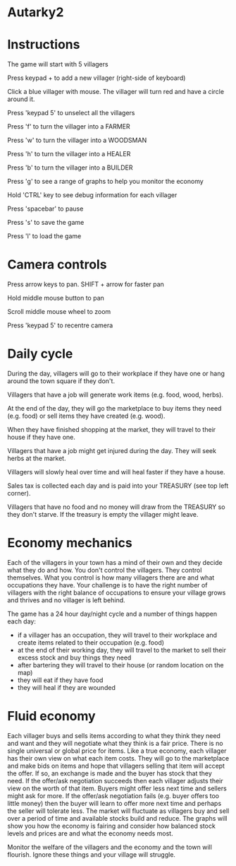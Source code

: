 # Autarky2

Instructions
============

The game will start with 5 villagers

Press keypad + to add a new villager (right-side of keyboard)

Click a blue villager with mouse. The villager will turn red and have a circle around it.

Press 'keypad 5' to unselect all the villagers

Press 'f' to turn the villager into a FARMER

Press 'w' to turn the villager into a WOODSMAN

Press 'h' to turn the villager into a HEALER

Press 'b' to turn the villager into a BUILDER

Press 'g' to see a range of graphs to help you monitor the economy

Hold 'CTRL' key to see debug information for each villager

Press 'spacebar' to pause

Press 's' to save the game

Press 'l' to load the game

Camera controls
===============
Press arrow keys to pan. SHIFT + arrow for faster pan

Hold middle mouse button to pan

Scroll middle mouse wheel to zoom

Press 'keypad 5' to recentre camera


Daily cycle
===========
During the day, villagers will go to their workplace if they have one or hang around the town square if they don't.

Villagers that have a job will generate work items (e.g. food, wood, herbs).

At the end of the day, they will go the marketplace to buy items they need (e.g. food) or sell items they have created (e.g. wood).

When they have finished shopping at the market, they will travel to their house if they have one.

Villagers that have a job might get injured during the day. They will seek herbs at the market.

Villagers will slowly heal over time and will heal faster if they have a house.

Sales tax is collected each day and is paid into your TREASURY (see top left corner).

Villagers that have no food and no money will draw from the TREASURY so they don't starve. If the treasury is empty the villager might leave.

Economy mechanics
=================
Each of the villagers in your town has a mind of their own and they decide what they do and how. You don't control the villagers. They control themselves. What you control is how many villagers there are and what occupations they have. Your challenge is to have the right number of villagers with the right balance of occupations to ensure your village grows and thrives and no villager is left behind.

The game has a 24 hour day/night cycle and a number of things happen each day:

- if a villager has an occupation, they will travel to their workplace and create items related to their occupation (e.g. food)
- at the end of their working day, they will travel to the market to sell their excess stock and buy things they need
- after bartering they will travel to their house (or random location on the map)
- they will eat if they have food
- they will heal if they are wounded

Fluid economy
=============
Each villager buys and sells items according to what they think they need and want and they will negotiate what they think is a fair price. There is no single universal or global price for items. Like a true economy, each villager has their own view on what each item costs. They will go to the marketplace and make bids on items and hope that villagers selling that item will accept the offer. If so, an exchange is made and the buyer has stock that they need. If the offer/ask negotiation succeeds then each villager adjusts their view on the worth of that item. Buyers might offer less next time and sellers might ask for more. If the offer/ask negotiation fails (e.g. buyer offers too little money) then the buyer will learn to offer more next time and perhaps the seller will tolerate less. The market will fluctuate as villagers buy and sell over a period of time and available stocks build and reduce. The graphs will show you how the economy is fairing and consider how balanced stock levels and prices are and what the economy needs most.

Monitor the welfare of the villagers and the economy and the town will flourish. Ignore these things and your village will struggle.




